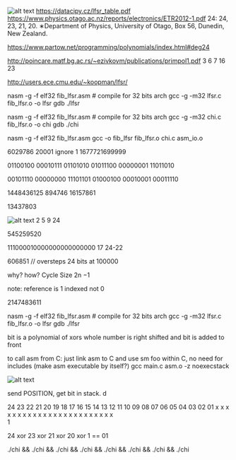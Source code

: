 ![alt text](image.png)
https://datacipy.cz/lfsr_table.pdf
https://www.physics.otago.ac.nz/reports/electronics/ETR2012-1.pdf
24:  24, 23, 21, 20. ∗Department of Physics, University of Otago, Box 56, Dunedin, New Zealand.


https://www.partow.net/programming/polynomials/index.html#deg24

http://poincare.matf.bg.ac.rs/~ezivkovm/publications/primpol1.pdf 3 6 7 16 23

http://users.ece.cmu.edu/~koopman/lfsr/


nasm -g -f elf32 fib_lfsr.asm # compile for 32 bits arch
gcc -g -m32 lfsr.c fib_lfsr.o -o lfsr
gdb ./lfsr 


nasm -g -f elf32 fib_lfsr.asm # compile for 32 bits arch
gcc -g -m32 chi.c fib_lfsr.o -o chi
gdb ./chi

nasm -g -f elf32 fib_lfsr.asm 
 gcc -o fib_lfsr fib_lfsr.o chi.c asm_io.o

6029786 20001
ignore 1 1677721699999

01100100 00010111 01101010
01011100 00000001 11011010

00101110 00000000 11101101
01000100 00010001 00011110

1448436125
894746
16157861

13437803

![alt text](image-2.png)
2 5 9 24 

545259520

111000010000000000000000 17 24-22

606851 // oversteps 24 bits at 100000

why? how? Cycle Size 2n −1

note: reference is 1 indexed not 0

2147483611


nasm -g -f elf32 fib_lfsr.asm # compile for 32 bits arch
gcc -g -m32 lfsr.c fib_lfsr.o -o lfsr
gdb ./lfsr 



bit is a polynomial of xors
whole number is right shifted and bit is added to front



to call asm from C: just link asm to C and use sm foo within C, no need for includes
(make asm executable by itself?)
gcc main.c asm.o -z noexecstack 

![alt text](image-1.png)


send POSITION, get bit in stack. d



24 23 22 21 20 19 18 17 16 15 14 13 12 11 10 09 08 07 06 05 04 03 02 01
 x  x  x  x  x  x  x  x  x  x  x  x  x  x  x  x  x  x  x  x  x  x  x  x  
             1                                                           

 24 xor 23 xor 21 xor 20 xor 1 == 01






./chi &&  ./chi && ./chi &&  ./chi && ./chi &&  ./chi && ./chi &&  ./chi 
